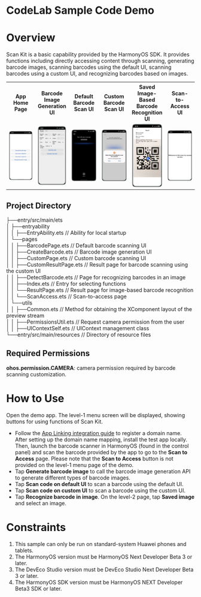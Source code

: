 # CodeLab Sample Code Demo

# Overview

Scan Kit is a basic capability provided by the HarmonyOS SDK. It provides functions including directly accessing content through scanning, generating barcode images, scanning barcodes using the default UI, scanning barcodes using a custom UI, and recognizing barcodes based on images.

<table>
  <tr>
    <th width=16.5%>App Home Page</th>
    <th width=16.5%>Barcode Image Generation UI</th>
    <th width=16.5%>Default Barcode Scan UI</th>
    <th width=16.5%>Custom Barcode Scan UI</th>
    <th width=16.5%>Saved Image-Based Barcode Recognition UI</th>
    <th width=16.5%>Scan-to-Access UI</th>
  </tr>
  <tr>
    <td><img src='entry/src/screenshots/home_en.jpg'></td>
    <td><img src='entry/src/screenshots/generate_en.jpg'></td>
    <td><img src='entry/src/screenshots/default_en.jpg'></td>
    <td><img src='entry/src/screenshots/custom_en.jpg'></td>
    <td><img src='entry/src/screenshots/detect_en.jpg'></td>
    <td><img src='entry/src/screenshots/access_en.jpg'></td>
  </tr>
</table>

## Project Directory
├──entry/src/main/ets  
│  ├──entryability  
│  │  ├──EntryAbility.ets       // Ability for local startup  
│  └──pages  
│  │  ├──BarcodePage.ets       // Default barcode scanning UI  
│  │  ├──CreateBarcode.ets     // Barcode image generation UI  
│  │  ├──CustomPage.ets        // Custom barcode scanning UI  
│  │  ├──CustomResultPage.ets  // Result page for barcode scanning using the custom UI  
│  │  ├──DetectBarcode.ets     // Page for recognizing barcodes in an image  
│  │  ├──Index.ets             // Entry for selecting functions  
│  │  └──ResultPage.ets        // Result page for image-based barcode recognition  
│  │  └──ScanAccess.ets        // Scan-to-access page  
│  └──utils  
│  │  ├──Common.ets            // Method for obtaining the XComponent layout of the preview stream  
│  │  ├──PermissionsUtil.ets   // Request camera permission from the user  
│  │  ├──UIContextSelf.ets     // UIContext management class  
└──entry/src/main/resources    // Directory of resource files

## Required Permissions

**ohos.permission.CAMERA**: camera permission required by barcode scanning customization.

# How to Use

Open the demo app. The level-1 menu screen will be displayed, showing buttons for using functions of Scan Kit.

- Follow the [App Linking integration guide](https://developer.huawei.com/consumer/en/doc/harmonyos-guides/app-linking-startup) to register a domain name. After setting up the domain name mapping, install the test app locally. Then, launch the barcode scanner in HarmonyOS (found in the control panel) and scan the barcode provided by the app to go to the **Scan to Access** page. Please note that the **Scan to Access** button is not provided on the level-1 menu page of the demo.
- Tap **Generate barcode image** to call the barcode image generation API to generate different types of barcode images.
- Tap **Scan code on default UI** to scan a barcode using the default UI.
- Tap **Scan code on custom UI** to scan a barcode using the custom UI.
- Tap **Recognize barcode in image**. On the level-2 page, tap **Saved image** and select an image.

# Constraints

1. This sample can only be run on standard-system Huawei phones and tablets.
2. The HarmonyOS version must be HarmonyOS Next Developer Beta 3 or later.
3. The DevEco Studio version must be DevEco Studio Next Developer Beta 3 or later.
4. The HarmonyOS SDK version must be HarmonyOS NEXT Developer Beta3 SDK or later.
